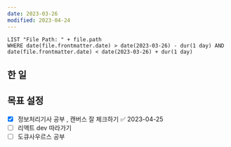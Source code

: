 ```yaml
---
date: 2023-03-26
modified: 2023-04-24
---
```


```dataview
LIST "File Path: " + file.path
WHERE date(file.frontmatter.date) > date(2023-03-26) - dur(1 day) AND date(file.frontmatter.date) < date(2023-03-26) + dur(1 day)
```

## 한 일

## 목표 설정

- [x] 정보처리기사 공부 , 캔버스 잘 체크하기 ✅ 2023-04-25
- [ ] 리액트 dev 따라가기
- [ ] 도큐사우르스 공부
